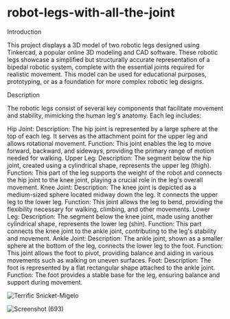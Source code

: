 # robot-legs-with-all-the-joint


Introduction

This project  displays a 3D model of two robotic legs designed using Tinkercad, a popular online 3D modeling and CAD software. These robotic legs showcase a simplified but structurally accurate representation of a bipedal robotic system, complete with the essential joints required for realistic movement. This model can be used for educational purposes, prototyping, or as a foundation for more complex robotic leg designs.

Description

The robotic legs consist of several key components that facilitate movement and stability, mimicking the human leg's anatomy. Each leg includes:

Hip Joint:
Description: The hip joint is represented by a large sphere at the top of each leg. It serves as the attachment point for the upper leg and allows rotational movement.
Function: This joint enables the leg to move forward, backward, and sideways, providing the primary range of motion needed for walking.
Upper Leg:
Description: The segment below the hip joint, created using a cylindrical shape, represents the upper leg (thigh).
Function: This part of the leg supports the weight of the robot and connects the hip joint to the knee joint, playing a crucial role in the leg's overall movement.
Knee Joint:
Description: The knee joint is depicted as a medium-sized sphere located midway down the leg. It connects the upper leg to the lower leg.
Function: This joint allows the leg to bend, providing the flexibility necessary for walking, climbing, and other movements.
Lower Leg:
Description: The segment below the knee joint, made using another cylindrical shape, represents the lower leg (shin).
Function: This part connects the knee joint to the ankle joint, contributing to the leg's stability and movement.
Ankle Joint:
Description: The ankle joint, shown as a smaller sphere at the bottom of the leg, connects the lower leg to the foot.
Function: This joint allows the foot to pivot, providing balance and aiding in various movements such as walking on uneven surfaces.
Foot:
Description: The foot is represented by a flat rectangular shape attached to the ankle joint.
Function: The foot provides a stable base for the leg, ensuring balance and support during movement.

![Terrific Snicket-Migelo](https://github.com/user-attachments/assets/13094e64-e650-4e41-b72f-e43478b10e8f)

![Screenshot (693)](https://github.com/user-attachments/assets/2a180092-0f26-4307-be2d-092f32927be3)
